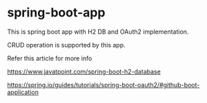 # spring-boot-app

This is spring boot app with H2 DB and OAuth2 implementation.

CRUD operation is supported by this app.

Refer this article for more info

https://www.javatpoint.com/spring-boot-h2-database

https://spring.io/guides/tutorials/spring-boot-oauth2/#github-boot-application
